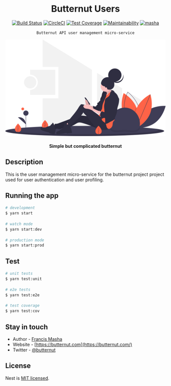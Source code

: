 <div align="center">

# Butternut Users

[![Build Status](https://github.com/mashafrancis/butternut-user/workflows/Build%20&%20Test/badge.svg)](https://github.com/mashafrancis/butternut-user/actions)
[![CircleCI](https://circleci.com/gh/mashafrancis/butternut-user.svg?style=svg)](https://circleci.com/gh/mashafrancis/butternut-user)
[![Test Coverage](https://api.codeclimate.com/v1/badges/f6bdcb4f36837ce24b06/test_coverage)](https://codeclimate.com/github/mashafrancis/butternut-user/test_coverage)
[![Maintainability](https://api.codeclimate.com/v1/badges/f6bdcb4f36837ce24b06/maintainability)](https://codeclimate.com/github/mashafrancis/butternut-user/maintainability)
[![masha](https://img.shields.io/badge/maintained%20by-masha-1eb4e9.svg)](https://masha.io/)

</div>

<div align="center">

    Butternut API user management micro-service

  [![Butternut](../public/img/readme.svg)](https://butternut.com)

  #### Simple but complicated butternut

</div>

## Description
This is the user management micro-service for the butternut project project used for user authentication and user profiling.

## Running the app

```bash
# development
$ yarn start

# watch mode
$ yarn start:dev

# production mode
$ yarn start:prod
```

## Test

```bash
# unit tests
$ yarn test:unit

# e2e tests
$ yarn test:e2e

# test coverage
$ yarn test:cov
```

## Stay in touch

- Author - [Francis Masha](https://mashafrancis.com)
- Website - [https://butternut.com](https://butternut.com/)
- Twitter - [@butternut](https://twitter.com/butternut)

## License

  Nest is [MIT licensed](LICENSE).

